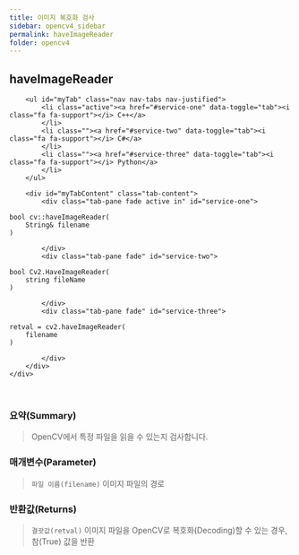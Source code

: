 ```yaml
---
title: 이미지 복호화 검사
sidebar: opencv4_sidebar
permalink: haveImageReader
folder: opencv4
---
```


<div class="row">
    <div class="col-lg-12">
        <h2 class="page-header">haveImageReader</h2>
    </div>
    <div class="col-lg-12">

        <ul id="myTab" class="nav nav-tabs nav-justified">
            <li class="active"><a href="#service-one" data-toggle="tab"><i class="fa fa-support"></i> C++</a>
            </li>
            <li class=""><a href="#service-two" data-toggle="tab"><i class="fa fa-support"></i> C#</a>
            </li>
            <li class=""><a href="#service-three" data-toggle="tab"><i class="fa fa-support"></i> Python</a>
            </li>
        </ul>

        <div id="myTabContent" class="tab-content">
            <div class="tab-pane fade active in" id="service-one">
<pre class="prettyprint"><code class="language-cpp">bool cv::haveImageReader(
    String& filename
)</code></pre>
            </div>
            <div class="tab-pane fade" id="service-two">
<pre class="prettyprint"><code class="language-cs">bool Cv2.HaveImageReader(
    string fileName
)</code></pre>
            </div>
            <div class="tab-pane fade" id="service-three">
<pre class="prettyprint"><code class="language-py">retval = cv2.haveImageReader(
    filename
)</code></pre>
            </div>
        </div>
    </div>
</div>

<br>

### 요약(Summary)

> OpenCV에서 특정 파일을 읽을 수 있는지 검사합니다.

### 매개변수(Parameter)

> `파일 이름(filename)` 이미지 파일의 경로

### 반환값(Returns)

> `결괏값(retval)` 이미지 파일을 OpenCV로 복호화(Decoding)할 수 있는 경우, 참(True) 값을 반환